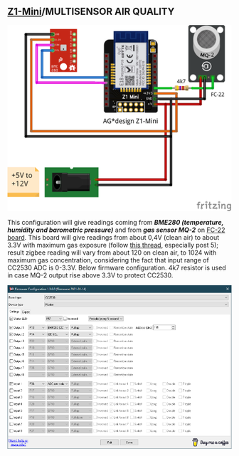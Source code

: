## [Z1-Mini](https://gio-dot.github.io/Z1-Mini/)/MULTISENSOR AIR QUALITY

<img src="https://github.com/Gio-dot/Z1-Mini/blob/gh-pages/images/Z1%20Mini-air%20quality_bb.png?raw=true">

This configuration will give readings coming from ***BME280 (temperature, humidity and barometric pressure)*** and from ***gas sensor MQ-2*** on [FC-22 board](https://it.aliexpress.com/item/32730415859.html?spm=a2g0o.productlist.0.0.54556631AY9wbU&algo_pvid=363ae0f4-6e1a-4951-98d6-e2a2eef000e9&algo_expid=363ae0f4-6e1a-4951-98d6-e2a2eef000e9-20&btsid=0b0a0ac216142153742094135e7d93&ws_ab_test=searchweb0_0,searchweb201602_,searchweb201603_). This board will give readings from about 0,4V (clean air) to about 3.3V with maximum gas exposure (follow [this thread](https://forum.arduino.cc/index.php?topic=416377.msg2867438#msg2867438), especially post 5); result zigbee reading will vary from about 120 on clean air, to 1024 with maximum gas concentration, considering the fact that input range of CC2530 ADC is 0-3.3V. Below firmware configuration.
4k7 resistor is used in case MQ-2 output rise above 3.3V to protect CC2530.

<img src="https://github.com/Gio-dot/Z1-Mini/blob/gh-pages/images/Air%20quality%20sensor%20PTVO.png?raw=true">

